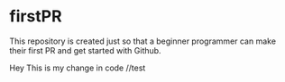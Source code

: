 # firstPR
This repository is created just so that a beginner programmer can make their first PR and get started with Github.

Hey This is my change in code
//test